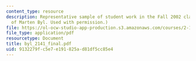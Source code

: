 ```yaml
---
content_type: resource
description: Representative sample of student work in the Fall 2002 class. (Courtesy
  of Marten Byl. Used with permission.)
file: https://ol-ocw-studio-app-production.s3.amazonaws.com/courses/2-141-modeling-and-simulation-of-dynamic-systems-fall-2006/9132279fc5e7e191825ad81df5cc85e4_byl_2141_final.pdf
file_type: application/pdf
resourcetype: Document
title: byl_2141_final.pdf
uid: 9132279f-c5e7-e191-825a-d81df5cc85e4
---
```

